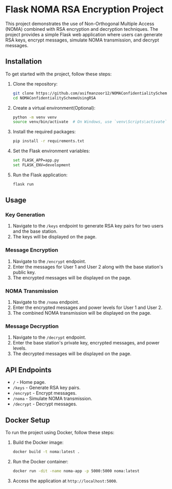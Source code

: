 
# Flask NOMA RSA Encryption Project

This project demonstrates the use of Non-Orthogonal Multiple Access (NOMA) combined with RSA encryption and decryption techniques. The project provides a simple Flask web application where users can generate RSA keys, encrypt messages, simulate NOMA transmission, and decrypt messages.


## Installation

To get started with the project, follow these steps:

1. Clone the repository:
   ```sh
   git clone https://github.com/asifmanzoor12/NOMAConfidentialitySchemeUsingRSA.git
   cd NOMAConfidentialitySchemeUsingRSA
   ```

2. Create a virtual environment(Optional):
   ```sh
   python -m venv venv
   source venv/bin/activate  # On Windows, use `venv\Scripts\activate`
   ```

3. Install the required packages:
   ```sh
   pip install -r requirements.txt
   ```

4. Set the Flask environment variables:
   ```sh
   set FLASK_APP=app.py
   set FLASK_ENV=development
   ```

5. Run the Flask application:
   ```sh
   flask run
   ```

## Usage

### Key Generation

1. Navigate to the `/keys` endpoint to generate RSA key pairs for two users and the base station.
2. The keys will be displayed on the page.

### Message Encryption

1. Navigate to the `/encrypt` endpoint.
2. Enter the messages for User 1 and User 2 along with the base station's public key.
3. The encrypted messages will be displayed on the page.

### NOMA Transmission

1. Navigate to the `/noma` endpoint.
2. Enter the encrypted messages and power levels for User 1 and User 2.
3. The combined NOMA transmission will be displayed on the page.

### Message Decryption

1. Navigate to the `/decrypt` endpoint.
2. Enter the base station's private key, encrypted messages, and power levels.
3. The decrypted messages will be displayed on the page.

## API Endpoints

- `/` - Home page.
- `/keys` - Generate RSA key pairs.
- `/encrypt` - Encrypt messages.
- `/noma` - Simulate NOMA transmission.
- `/decrypt` - Decrypt messages.

## Docker Setup

To run the project using Docker, follow these steps:

1. Build the Docker image:
   ```sh
   docker build -t noma:latest .
   ```

2. Run the Docker container:
   ```sh
   docker run -dit -name noma-app -p 5000:5000 noma:latest
   ```

3. Access the application at `http://localhost:5000`.
